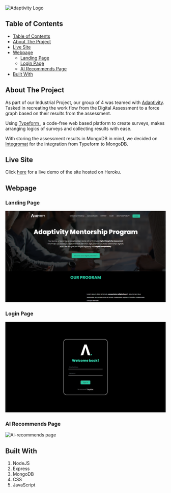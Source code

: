 ![Adaptivity Logo](/public/images/adaptivity%20logo%20-%20white.png)

## Table of Contents

- [Table of Contents](#table-of-contents)
- [About The Project](#about-the-project)
- [Live Site](#live-site)
- [Webpage](#webpage)
  - [Landing Page](#landing-page)
  - [Login Page](#login-page)
  - [AI Recommends Page](#ai-recommends-page)
- [Built With](#built-with)

## About The Project

As part of our Industrial Project, our group of 4 was teamed with [Adaptivity](https://adaptivity.us/aboutus/). Tasked in recreating the work flow from the Digital Assessment to a force graph based on their results from the assessment.

Using [Typeform ](https://www.typeform.com/product/), a code-free web based platform to create surveys, makes arranging logics of surveys and collecting results with ease. 

With storing the assessment results in MongoDB in mind, we decided on [Integromat](https://www.integromat.com/en/integrations/mongodb/typeform) for the integration from Typeform to MongoDB.

<!-- About Adaptivity team, us and the tech stacks used -->
<!-- Typeform used for the assessment, Integromate used for the connection to mongodb -->

## Live Site

Click [here](https://adaptivity.herokuapp.com/) for a live demo of the site hosted on Heroku.

## Webpage

### Landing Page

![Adaptivity Landing Page](public/images/index.png)

### Login Page

![Login page](public/images/login.png)

### AI Recommends Page

![Ai-recommends page](https://github.com/jennyylim/adaptivity-project/blob/jenny-branch/public/images/graph.gif)

## Built With

1. NodeJS
2. Express
3. MongoDB
4. CSS
5. JavaScript
   











